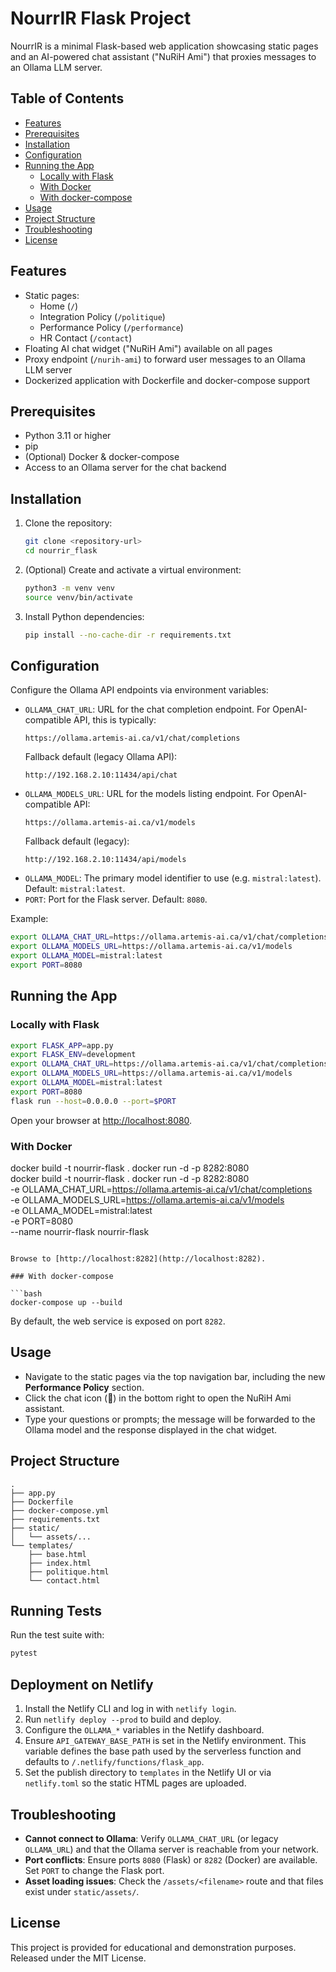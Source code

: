 # NourrIR Flask Project

NourrIR is a minimal Flask-based web application showcasing static pages and an AI-powered chat assistant ("NuRiH Ami") that proxies messages to an Ollama LLM server.

## Table of Contents

- [Features](#features)
- [Prerequisites](#prerequisites)
- [Installation](#installation)
- [Configuration](#configuration)
- [Running the App](#running-the-app)
  - [Locally with Flask](#locally-with-flask)
  - [With Docker](#with-docker)
  - [With docker-compose](#with-docker-compose)
- [Usage](#usage)
- [Project Structure](#project-structure)
- [Troubleshooting](#troubleshooting)
- [License](#license)

## Features

- Static pages:
  - Home (`/`)
  - Integration Policy (`/politique`)
  - Performance Policy (`/performance`)
  - HR Contact (`/contact`)
- Floating AI chat widget ("NuRiH Ami") available on all pages
- Proxy endpoint (`/nurih-ami`) to forward user messages to an Ollama LLM server
- Dockerized application with Dockerfile and docker-compose support

## Prerequisites

- Python 3.11 or higher
- pip
- (Optional) Docker & docker-compose
- Access to an Ollama server for the chat backend

## Installation

1. Clone the repository:

   ```bash
   git clone <repository-url>
   cd nourrir_flask
   ```

2. (Optional) Create and activate a virtual environment:

   ```bash
   python3 -m venv venv
   source venv/bin/activate
   ```

3. Install Python dependencies:

   ```bash
   pip install --no-cache-dir -r requirements.txt
   ```

## Configuration

Configure the Ollama API endpoints via environment variables:

- `OLLAMA_CHAT_URL`: URL for the chat completion endpoint. For OpenAI-compatible API, this is typically:
  ```
  https://ollama.artemis-ai.ca/v1/chat/completions
  ```
  Fallback default (legacy Ollama API):
  ```
  http://192.168.2.10:11434/api/chat
  ```
- `OLLAMA_MODELS_URL`: URL for the models listing endpoint. For OpenAI-compatible API:
  ```
  https://ollama.artemis-ai.ca/v1/models
  ```
  Fallback default (legacy):
  ```
  http://192.168.2.10:11434/api/models
  ```
- `OLLAMA_MODEL`: The primary model identifier to use (e.g. `mistral:latest`). Default: `mistral:latest`.
- `PORT`: Port for the Flask server. Default: `8080`.

Example:

```bash
export OLLAMA_CHAT_URL=https://ollama.artemis-ai.ca/v1/chat/completions
export OLLAMA_MODELS_URL=https://ollama.artemis-ai.ca/v1/models
export OLLAMA_MODEL=mistral:latest
export PORT=8080
```

## Running the App

### Locally with Flask

```bash
export FLASK_APP=app.py
export FLASK_ENV=development
export OLLAMA_CHAT_URL=https://ollama.artemis-ai.ca/v1/chat/completions
export OLLAMA_MODELS_URL=https://ollama.artemis-ai.ca/v1/models
export OLLAMA_MODEL=mistral:latest
export PORT=8080
flask run --host=0.0.0.0 --port=$PORT
```

Open your browser at [http://localhost:8080](http://localhost:8080).

### With Docker

docker build -t nourrir-flask .
docker run -d -p 8282:8080 \
docker build -t nourrir-flask .
docker run -d -p 8282:8080 \
  -e OLLAMA_CHAT_URL=https://ollama.artemis-ai.ca/v1/chat/completions \
  -e OLLAMA_MODELS_URL=https://ollama.artemis-ai.ca/v1/models \
  -e OLLAMA_MODEL=mistral:latest \
  -e PORT=8080 \
  --name nourrir-flask nourrir-flask
```

Browse to [http://localhost:8282](http://localhost:8282).

### With docker-compose

```bash
docker-compose up --build
```

By default, the web service is exposed on port `8282`.

## Usage

- Navigate to the static pages via the top navigation bar, including the new **Performance Policy** section.
- Click the chat icon (💬) in the bottom right to open the NuRiH Ami assistant.
- Type your questions or prompts; the message will be forwarded to the Ollama model and the response displayed in the chat widget.

## Project Structure

```
.
├── app.py
├── Dockerfile
├── docker-compose.yml
├── requirements.txt
├── static/
│   └── assets/...
└── templates/
    ├── base.html
    ├── index.html
    ├── politique.html
    └── contact.html
```
## Running Tests

Run the test suite with:

```bash
pytest
```


## Deployment on Netlify

1. Install the Netlify CLI and log in with `netlify login`.
2. Run `netlify deploy --prod` to build and deploy.
3. Configure the `OLLAMA_*` variables in the Netlify dashboard.
4. Ensure `API_GATEWAY_BASE_PATH` is set in the Netlify environment. This
   variable defines the base path used by the serverless function and defaults to
   `/.netlify/functions/flask_app`.
5. Set the publish directory to `templates` in the Netlify UI or via
   `netlify.toml` so the static HTML pages are uploaded.

## Troubleshooting

- **Cannot connect to Ollama**: Verify `OLLAMA_CHAT_URL` (or legacy `OLLAMA_URL`) and that the Ollama server is reachable from your network.
- **Port conflicts**: Ensure ports `8080` (Flask) or `8282` (Docker) are available. Set `PORT` to change the Flask port.
- **Asset loading issues**: Check the `/assets/<filename>` route and that files exist under `static/assets/`.

## License

This project is provided for educational and demonstration purposes.
Released under the MIT License.
